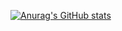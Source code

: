 [![Anurag's GitHub stats](https://github-readme-stats.vercel.app/api?username=RafaelAlmeid00&theme=github_dark)](https://github.com/anuraghazra/github-readme-stats&count_private=true)
